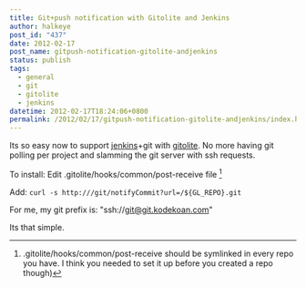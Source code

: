 ```yaml
---
title: Git+push notification with Gitolite and Jenkins
author: halkeye
post_id: "437"
date: 2012-02-17
post_name: gitpush-notification-gitolite-andjenkins
status: publish
tags:
  - general
  - git
  - gitolite
  - jenkins
datetime: 2012-02-17T18:24:06+0800
permalink: /2012/02/17/gitpush-notification-gitolite-andjenkins/index.html
---
```


Its so easy now to support [jenkins](https://jenkins-ci.org/)+git with [gitolite](https://github.com/sitaramc/gitolite). No more having git polling per project and slamming the git server with ssh requests.

To install:
Edit .gitolite/hooks/common/post-receive file [^1]

Add:
`
curl -s http:///git/notifyCommit?url=/${GL_REPO}.git
`

For me, my git prefix is: "ssh://git@git.kodekoan.com"

Its that simple.

[^1]: .gitolite/hooks/common/post-receive should be symlinked in every repo you have. I think you needed to set it up before you created a repo though)
